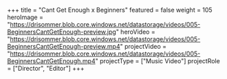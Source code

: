 +++
title = "Cant Get Enough x Beginners"
featured = false
weight = 105
heroImage = "https://drisommer.blob.core.windows.net/datastorage/videos/005-BeginnersCantGetEnough-preview.jpg"
heroVideo = "https://drisommer.blob.core.windows.net/datastorage/videos/005-BeginnersCantGetEnough-preview.mp4"
projectVideo = "https://drisommer.blob.core.windows.net/datastorage/videos/005-BeginnersCantGetEnough.mp4"
projectType = ["Music Video"]
projectRole = ["Director", "Editor"]
+++
